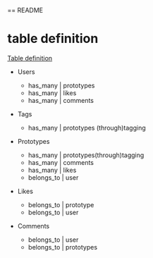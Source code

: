 == README

#  table definition

[Table definition](https://docs.google.com/spreadsheets/d/1ZRFdFiNkgUpKh1rE6lYOJDXIms4hs_rcGXXeLwV2Su0/edit?usp=sharing)

* Users
   * has_many | prototypes
   * has_many | likes
   * has_many | comments

* Tags
   * has_many | prototypes  (through)tagging

* Prototypes
   * has_many | prototypes(through)tagging
   * has_many | comments
   * has_many | likes
   * belongs_to | user

* Likes
   * belongs_to | prototype
   * belongs_to | user

* Comments
  * belongs_to | user
  * belongs_to | prototypes